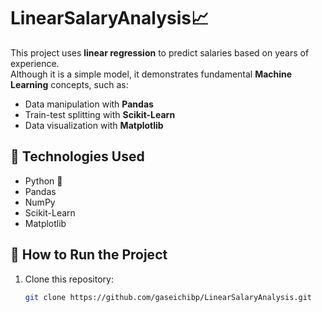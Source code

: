 # LinearSalaryAnalysis📈  

This project uses **linear regression** to predict salaries based on years of experience.  
Although it is a simple model, it demonstrates fundamental **Machine Learning** concepts, such as:  
- Data manipulation with **Pandas**  
- Train-test splitting with **Scikit-Learn**  
- Data visualization with **Matplotlib**  

## 📂 Technologies Used  
- Python 🐍  
- Pandas  
- NumPy  
- Scikit-Learn  
- Matplotlib  

## 🚀 How to Run the Project  

1. Clone this repository:  
   ```bash
   git clone https://github.com/gaseichibp/LinearSalaryAnalysis.git


